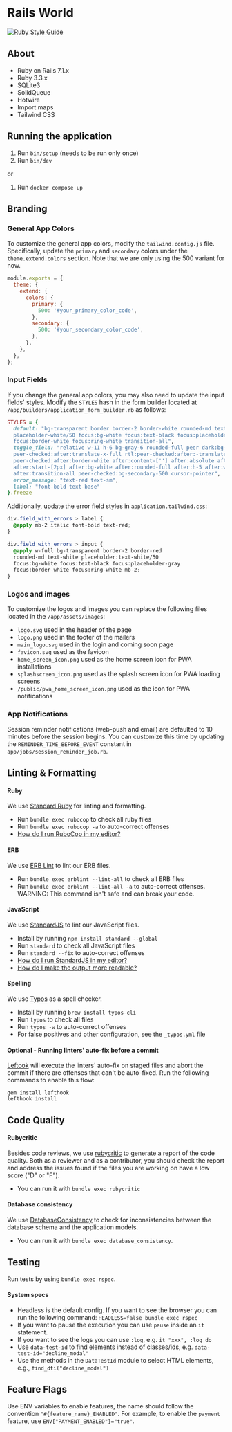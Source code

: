 # Rails World

[![Ruby Style Guide](https://img.shields.io/badge/code_style-standard-brightgreen.svg)](https://github.com/testdouble/standard)

## About

- Ruby on Rails 7.1.x
- Ruby 3.3.x
- SQLite3
- SolidQueue
- Hotwire
- Import maps
- Tailwind CSS

## Running the application

1. Run `bin/setup` (needs to be run only once)
2. Run `bin/dev`

or

1. Run `docker compose up`

## Branding

### General App Colors

To customize the general app colors, modify the `tailwind.config.js` file. Specifically, update the `primary` and `secondary` colors under the `theme.extend.colors` section. Note that we are only using the 500 variant for now.

```javascript
module.exports = {
  theme: {
    extend: {
      colors: {
        primary: {
          500: '#your_primary_color_code',
        },
        secondary: {
          500: '#your_secondary_color_code',
        },
      },
    },
  },
};
```

### Input Fields

If you change the general app colors, you may also need to update the input fields' styles. Modify the `STYLES` hash in the form builder located at `/app/builders/application_form_builder.rb` as follows:

```ruby
STYLES = {
  default: "bg-transparent border border-2 border-white rounded-md text-white
  placeholder-white/50 focus:bg-white focus:text-black focus:placeholder-gray
  focus:border-white focus:ring-white transition-all",
  toggle_field: "relative w-11 h-6 bg-gray-6 rounded-full peer dark:bg-gray-6
  peer-checked:after:translate-x-full rtl:peer-checked:after:-translate-x-full
  peer-checked:after:border-white after:content-[''] after:absolute after:top-[2px]
  after:start-[2px] after:bg-white after:rounded-full after:h-5 after:w-5
  after:transition-all peer-checked:bg-secondary-500 cursor-pointer",
  error_message: "text-red text-sm",
  label: "font-bold text-base"
}.freeze
```

Additionally, update the error field styles in `application.tailwind.css`:

```css
div.field_with_errors > label {
  @apply mb-2 italic font-bold text-red;
}

div.field_with_errors > input {
  @apply w-full bg-transparent border-2 border-red
  rounded-md text-white placeholder:text-white/50
  focus:bg-white focus:text-black focus:placeholder-gray
  focus:border-white focus:ring-white mb-2;
}
```

### Logos and images

To customize the logos and images you can replace the following files located in the `/app/assets/images`:

- `logo.svg` used in the header of the page
- `logo.png` used in the footer of the mailers
- `main_logo.svg` used in the login and coming soon page
- `favicon.svg` used as the favicon
- `home_screen_icon.png` used as the home screen icon for PWA installations
- `splashscreen_icon.png` used as the splash screen icon for PWA loading screens
- `/public/pwa_home_screen_icon.png` used as the icon for PWA notifications

### App Notifications

Session reminder notifications (web-push and email) are defaulted to 10 minutes before the session begins.
You can customize this time by updating the `REMINDER_TIME_BEFORE_EVENT` constant in `app/jobs/session_reminder_job.rb`.

## Linting & Formatting

#### Ruby

We use [Standard Ruby](https://github.com/standardrb/standard) for linting and formatting.
- Run `bundle exec rubocop` to check all ruby files
- Run `bundle exec rubocop -a` to auto-correct offenses
- [How do I run RuboCop in my editor?](https://docs.rubocop.org/rubocop/1.25/integration_with_other_tools.html#editor-integration)

#### ERB

We use [ERB Lint](https://github.com/Shopify/erb-lint) to lint our ERB files.
- Run `bundle exec erblint --lint-all` to check all ERB files
- Run `bundle exec erblint --lint-all -a` to auto-correct offenses. WARNING: This command isn't safe and can break your code.

#### JavaScript

We use [StandardJS](https://standardjs.com/) to lint our JavaScript files.
- Install by running `npm install standard --global`
- Run `standard` to check all JavaScript files
- Run `standard --fix` to auto-correct offenses
- [How do I run StandardJS in my editor?](https://standardjs.com/#are-there-text-editor-plugins)
- [How do I make the output more readable?](https://github.com/standard/standard?tab=readme-ov-file#how-do-i-make-the-output-all-colorful-and-pretty)

#### Spelling

We use [Typos](https://github.com/crate-ci/typos) as a spell checker.
- Install by running `brew install typos-cli`
- Run `typos` to check all files
- Run `typos -w` to auto-correct offenses
- For false positives and other configuration, see the `_typos.yml` file

#### Optional - Running linters' auto-fix before a commit

[Leftook](https://github.com/evilmartians/lefthook) will execute the linters' auto-fix on staged files and abort the commit if there are offenses that can't be auto-fixed.
Run the following commands to enable this flow:

```
gem install lefthook
lefthook install
```

## Code Quality

#### Rubycritic

Besides code reviews, we use [rubycritic](https://github.com/whitesmith/rubycritic) to generate a report of the code quality. Both as a reviewer and as a contributor, you should check the report and address the issues found if the files you are working on have a low score ("D" or "F").
- You can run it with `bundle exec rubycritic`

#### Database consistency

We use [DatabaseConsistency](https://github.com/djezzzl/database_consistency) to check for inconsistencies between the database schema and the application models.
- You can run it with `bundle exec database_consistency`.

## Testing

Run tests by using `bundle exec rspec`.

#### System specs

- Headless is the default config. If you want to see the browser you can run the following command: `HEADLESS=false bundle exec rspec`
- If you want to pause the execution you can use `pause` inside an `it` statement.
- If you want to see the logs you can use `:log`, e.g. `it "xxx", :log do`
- Use `data-test-id` to find elements instead of classes/ids, e.g. `data-test-id="decline_modal"`
- Use the methods in the `DataTestId` module to select HTML elements, e.g., `find_dti("decline_modal")`

## Feature Flags

Use ENV variables to enable features, the name should follow the convention `"#{feature_name}_ENABLED"`. For example, to enable the `payment` feature, use `ENV["PAYMENT_ENABLED"]="true"`.
